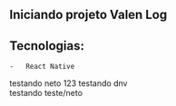 ## Iniciando projeto Valen Log

## Tecnologias:

    -   React Native
testando neto 123
testando dnv <br>
testando teste/neto